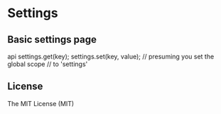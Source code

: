 Settings
==============

## Basic settings page

api
    settings.get(key);
    settings.set(key, value);
    // presuming you set the global scope
    // to 'settings'


## License

The MIT License (MIT)

